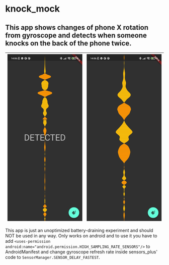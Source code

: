 # knock_mock

## This app shows changes of phone X rotation from gyroscope and detects when someone knocks on the back of the phone twice.

 | ![](./images/knock_mock_1.jpg) | ![](./images/knock_mock_2.jpg) | 
 |-|-|

This app is just an unoptimized battery-draining experiment and should NOT be used in any way. Only works on android and to use it you have to add `<uses-permission android:name="android.permission.HIGH_SAMPLING_RATE_SENSORS"/>` to AndroidManifest and change gyroscope refresh rate inside sensors_plus' code to `SensorManager.SENSOR_DELAY_FASTEST`.